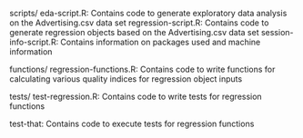 scripts/
	eda-script.R: Contains code to generate exploratory data analysis on the Advertising.csv data set
	regression-script.R: Contains code to generate regression objects based on the Advertising.csv 
						 data set
	session-info-script.R: Contains information on packages used and machine information

functions/
	regression-functions.R: Contains code to write functions for calculating various quality indices 
							for regression object inputs

tests/
	test-regression.R: Contains code to write tests for regression functions

test-that: Contains code to execute tests for regression functions